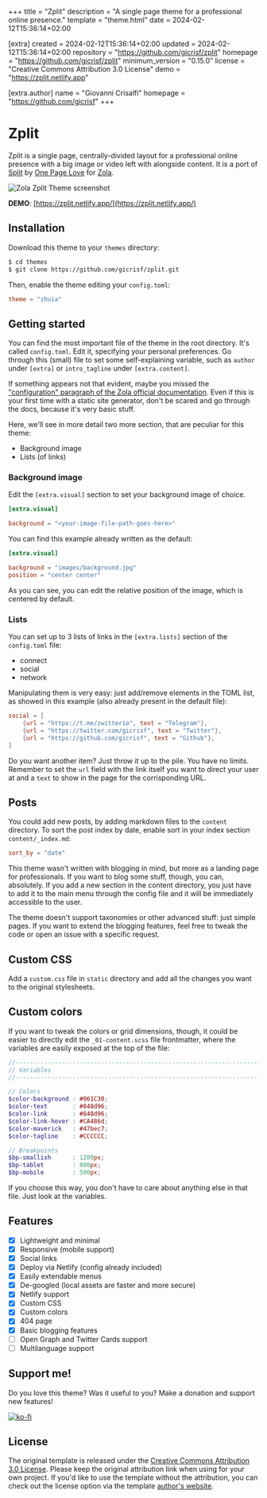 
+++
title = "Zplit"
description = "A single page theme for a professional online presence."
template = "theme.html"
date = 2024-02-12T15:36:14+02:00

[extra]
created = 2024-02-12T15:36:14+02:00
updated = 2024-02-12T15:36:14+02:00
repository = "https://github.com/gicrisf/zplit"
homepage = "https://github.com/gicrisf/zplit"
minimum_version = "0.15.0"
license = "Creative Commons Attribution 3.0 License"
demo = "https://zplit.netlify.app"

[extra.author]
name = "Giovanni Crisalfi"
homepage = "https://github.com/gicrisf"
+++        

# Zplit

Zplit is a single page, centrally-divided layout for a professional online presence with a big image or video left with alongside content. It is a port of [Split](//onepagelove.com/split) by [One Page Love](//onepagelove.com) for [Zola](https://www.getzola.org/).

![Zola Zplit Theme screenshot](screenshot.png)

**DEMO**: [https://zplit.netlify.app/](https://zplit.netlify.app/)

## Installation

Download this theme to your `themes` directory:

```bash
$ cd themes
$ git clone https://github.com/gicrisf/zplit.git
```

Then, enable the theme editing your `config.toml`:

```toml
theme = "zhuia"
```

## Getting started

You can find the most important file of the theme in the root directory. It's called `config.toml`.
Edit it, specifying your personal preferences. Go through this (small) file to set some self-explaining variable, such as `author` under `[extra]` or `intro_tagline` under `[extra.content]`. 

If something appears not that evident, maybe you missed the ["configuration" paragraph of the Zola official documentation](https://www.getzola.org/documentation/getting-started/configuration/). Even if this is your first time with a static site generator, don't be scared and go through the docs, because it's very basic stuff.

Here, we'll see in more detail two more section, that are peculiar for this theme:
- Background image
- Lists (of links)

### Background image

Edit the `[extra.visual]` section to set your background image of choice.

```toml
[extra.visual]

background = "<your-image-file-path-goes-here>"
```

You can find this example already written as the default:

```toml
[extra.visual]

background = "images/background.jpg"
position = "center center"
```

As you can see, you can edit the relative position of the image, which is centered by default.

### Lists

You can set up to 3 lists of links in the `[extra.lists]` section of the `config.toml` file: 
- connect
- social
- network

Manipulating them is very easy: just add/remove elements in the TOML list, as showed in this example (also already present in the default file):

``` toml
social = [
    {url = "https://t.me/zwitterio", text = "Telegram"},
    {url = "https://twitter.com/gicrisf", text = "Twitter"},
    {url = "https://github.com/gicrisf", text = "Github"},
]
```

Do you want another item? Just throw it up to the pile. You have no limits.
Remember to set the `url` field with the link itself you want to direct your user at and a `text` to show in the page for the corrisponding URL.

## Posts

You could add new posts, by adding markdown files to the `content` directory.
To sort the post index by date, enable sort in your index section `content/_index.md`:

```toml
sort_by = "date"
```

This theme wasn't written with blogging in mind, but more as a landing page for professionals. If you want to blog some stuff, though, you can, absolutely. If you add a new section in the content directory, you just have to add it to the main menu through the config file and it will be immediately accessible to the user.

The theme doesn't support taxonomies or other advanced stuff: just simple pages. If you want to extend the blogging features, feel free to tweak the code or open an issue with a specific request.

## Custom CSS

Add a `custom.css` file in `static` directory and add all the changes you want to the original stylesheets. 

## Custom colors

If you want to tweak the colors or grid dimensions, though, it could be easier to directly edit the `_01-content.scss` file frontmatter, where the variables are easily exposed at the top of the file:

``` scss
//-------------------------------------------------------------------------------
// Variables
//-------------------------------------------------------------------------------

// Colors
$color-background : #061C30;
$color-text       : #848d96;
$color-link       : #848d96;
$color-link-hover : #CA486d;
$color-maverick   : #47bec7;
$color-tagline    : #CCCCCC;

// Breakpoints
$bp-smallish      : 1200px;
$bp-tablet        : 800px;
$bp-mobile        : 500px;
```

If you choose this way, you don't have to care about anything else in that file. Just look at the variables.

## Features

- [x] Lightweight and minimal
- [x] Responsive (mobile support)
- [x] Social links
- [x] Deploy via Netlify (config already included)
- [x] Easily extendable menus
- [x] De-googled (local assets are faster and more secure)
- [x] Netlify support
- [x] Custom CSS
- [x] Custom colors
- [x] 404 page
- [x] Basic blogging features
- [ ] Open Graph and Twitter Cards support
- [ ] Multilanguage support

## Support me!

Do you love this theme? Was it useful to you? Make a donation and support new features!

[![ko-fi](https://ko-fi.com/img/githubbutton_sm.svg)](https://ko-fi.com/V7V425BFU)

## License

The original template is released under the [Creative Commons Attribution 3.0 License](//github.com/escalate/hugo-split-theme/blob/master/LICENSE.md). Please keep the original attribution link when using for your own project. If you'd like to use the template without the attribution, you can check out the license option via the template [author's website](//onepagelove.com/split).

        